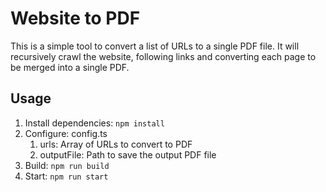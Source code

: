 # Website to PDF

This is a simple tool to convert a list of URLs to a single PDF file.
It will recursively crawl the website, following links and converting each page to be merged into a single PDF.

## Usage

1. Install dependencies: `npm install`
2. Configure: config.ts
   1. urls: Array of URLs to convert to PDF
   2. outputFile: Path to save the output PDF file
3. Build: `npm run build`
4. Start: `npm run start`

